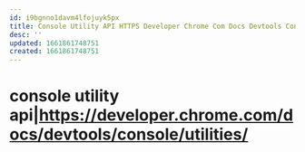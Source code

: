 ```yaml
---
id: i9bgnno1davm4lfojuyk5px
title: Console Utility API HTTPS Developer Chrome Com Docs Devtools Console Utilities
desc: ''
updated: 1661861748751
created: 1661861748751
---
```


# console utility api|https://developer.chrome.com/docs/devtools/console/utilities/

